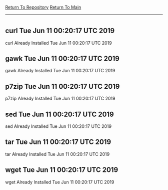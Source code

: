 [Return To Repository](https://github.com/deathbybandaid/piholeparser/)
[Return To Main](https://github.com/deathbybandaid/piholeparser/blob/master/RecentRunLogs/Mainlog.md)
____________________________________
# 
## curl Tue Jun 11 00:20:17 UTC 2019
curl Already Installed Tue Jun 11 00:20:17 UTC 2019
## gawk Tue Jun 11 00:20:17 UTC 2019
gawk Already Installed Tue Jun 11 00:20:17 UTC 2019
## p7zip Tue Jun 11 00:20:17 UTC 2019
p7zip Already Installed Tue Jun 11 00:20:17 UTC 2019
## sed Tue Jun 11 00:20:17 UTC 2019
sed Already Installed Tue Jun 11 00:20:17 UTC 2019
## tar Tue Jun 11 00:20:17 UTC 2019
tar Already Installed Tue Jun 11 00:20:17 UTC 2019
## wget Tue Jun 11 00:20:17 UTC 2019
wget Already Installed Tue Jun 11 00:20:17 UTC 2019
